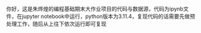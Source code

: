 你好，这是朱烨煌的编程基础期末大作业项目的代码与数据源，代码为ipynb文件，在jupyter notebook中运行，python版本为3.11.4，复现代码的话需要先做预处理工作，随后从上往下依次运行即可复现
